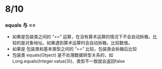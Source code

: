 # 8/10

### equals 与 ==

- 如果是包装类之间的 “==” 运算，在没有算术运算的情况下不会自动拆箱，比较的是对象地址。如果遇到算术运算时会自动拆箱，比较数值。
- 如果是 包装类和基本类型之间的 “==” 比较，包装类会拆箱后比较
- 包装类 equals(Object) 是不处理数据转型关系的，如 Long.equals(Integer.value(3))，类型不一致就会返回false

